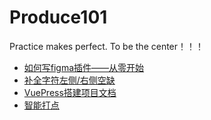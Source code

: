 # Produce101
Practice makes perfect. To be the center！！！

- [如何写figma插件——从零开始](articles/figma-plugin.md)
- [补全字符左侧/右侧空缺](articles/padStart-padEnd.md)
- [VuePress搭建项目文档](https://vuepress.vuejs.org/zh/guide/getting-started.html)
- [智能打点](articles/smart-ellipsis.md)
